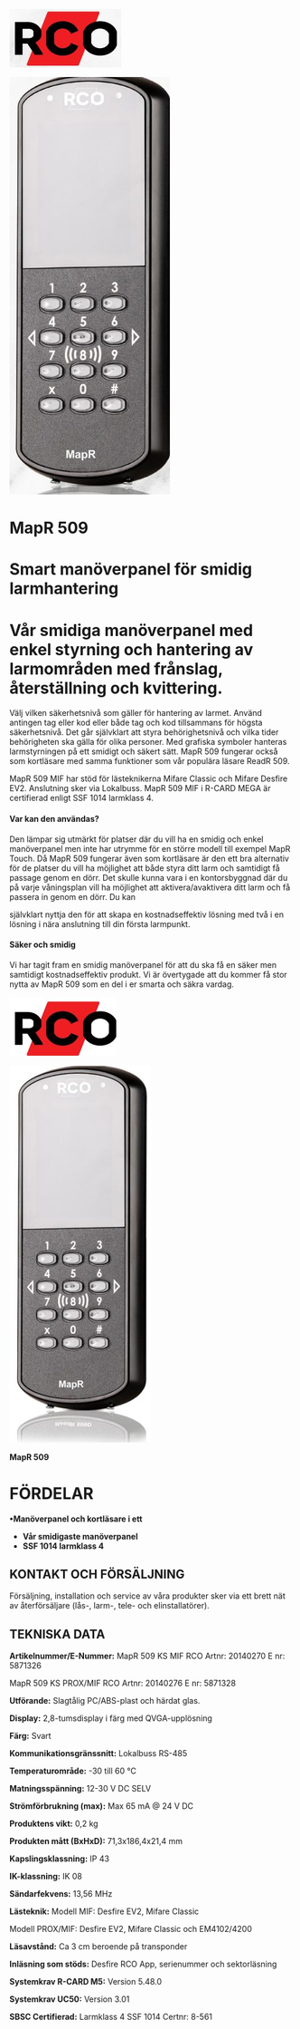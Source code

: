 ![](_page_0_Picture_0.jpeg)

![](_page_0_Picture_1.jpeg)

# **MapR 509**

# **Smart manöverpanel för smidig larmhantering**

# **Vår smidiga manöverpanel med enkel styrning och hantering av larmområden med frånslag, återställning och kvittering.**

Välj vilken säkerhetsnivå som gäller för hantering av larmet. Använd antingen tag eller kod eller både tag och kod tillsammans för högsta säkerhetsnivå. Det går självklart att styra behörighetsnivå och vilka tider behörigheten ska gälla för olika personer. Med grafiska symboler hanteras larmstyrningen på ett smidigt och säkert sätt. MapR 509 fungerar också som kortläsare med samma funktioner som vår populära läsare ReadR 509.

MapR 509 MIF har stöd för lästeknikerna Mifare Classic och Mifare Desfire EV2. Anslutning sker via Lokalbuss. MapR 509 MIF i R-CARD MEGA är certifierad enligt SSF 1014 larmklass 4.

#### **Var kan den användas?**

Den lämpar sig utmärkt för platser där du vill ha en smidig och enkel manöverpanel men inte har utrymme för en större modell till exempel MapR Touch. Då MapR 509 fungerar även som kortläsare är den ett bra alternativ för de platser du vill ha möjlighet att både styra ditt larm och samtidigt få passage genom en dörr. Det skulle kunna vara i en kontorsbyggnad där du på varje våningsplan vill ha möjlighet att aktivera/avaktivera ditt larm och få passera in genom en dörr. Du kan

självklart nyttja den för att skapa en kostnadseffektiv lösning med två i en lösning i nära anslutning till din första larmpunkt.

#### **Säker och smidig**

Vi har tagit fram en smidig manöverpanel för att du ska få en säker men samtidigt kostnadseffektiv produkt. Vi är övertygade att du kommer få stor nytta av MapR 509 som en del i er smarta och säkra vardag.

![](_page_1_Picture_0.jpeg)

![](_page_1_Picture_1.jpeg)

**MapR 509**

# **FÖRDELAR**

**•Manöverpanel och kortläsare i ett**

- **Vår smidigaste manöverpanel**
- **SSF 1014 larmklass 4**

## **KONTAKT OCH FÖRSÄLJNING**

Försäljning, installation och service av våra produkter sker via ett brett nät av återförsäljare (lås-, larm-, tele- och elinstallatörer).

## **TEKNISKA DATA**

**Artikelnummer/E-Nummer:** MapR 509 KS MIF RCO Artnr: 20140270 E nr: 5871326

MapR 509 KS PROX/MIF RCO Artnr: 20140276 E nr: 5871328

**Utförande:** Slagtålig PC/ABS-plast och härdat glas.

**Display:** 2,8-tumsdisplay i färg med QVGA-upplösning

**Färg:** Svart

**Kommunikationsgränssnitt:** Lokalbuss RS-485

**Temperaturområde:** -30 till 60 °C

**Matningsspänning:** 12-30 V DC SELV

**Strömförbrukning (max):**  Max 65 mA @ 24 V DC

**Produktens vikt:**  0,2 kg

**Produkten mått (BxHxD):**  71,3x186,4x21,4 mm

**Kapslingsklassning:** IP 43

**IK-klassning:** IK 08

**Sändarfekvens:**  13,56 MHz

**Lästeknik:**  Modell MIF: Desfire EV2, Mifare Classic

Modell PROX/MIF: Desfire EV2, Mifare Classic och EM4102/4200

**Läsavstånd:** Ca 3 cm beroende på transponder

**Inläsning som stöds:** Desfire RCO App, serienummer och sektorläsning

**Systemkrav R-CARD M5:**  Version 5.48.0

**Systemkrav UC50:** Version 3.01

**SBSC Certifierad:** Larmklass 4 SSF 1014 Certnr: 8-561